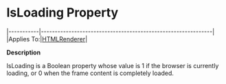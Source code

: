 <h1 class="heading"><span class="name">IsLoading</span> <span class="command">Property</span></h1>

|-----------|--------------------------------------------------------------|
|Applies To:|[HTMLRenderer](https://help.dyalog.com/19.0/index.htm#GUI/Objects/HTMLRenderer.htm)|

**Description**

IsLoading is a Boolean property whose value is 1 if the browser is currently loading, or 0 when the frame content is completely loaded.
